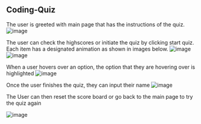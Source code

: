 ## Coding-Quiz

The user is greeted with main page that has the instructions of the quiz. 
![image](https://user-images.githubusercontent.com/79432326/118450682-75ba8200-b6c2-11eb-8c14-1d62fd1c7ddd.png)

The user can check the highscores or initiate the quiz by clicking start quiz. Each item has a designated animation as shown in images below. 
![image](https://user-images.githubusercontent.com/79432326/118451063-d6e25580-b6c2-11eb-9ad5-287645f3c1ab.png)
![image](https://user-images.githubusercontent.com/79432326/118451155-f37e8d80-b6c2-11eb-8552-fe9c34a8a09e.png)


When a user hovers over an option, the option that they are hovering over is highlighted 
![image](https://user-images.githubusercontent.com/79432326/118450964-bd410e00-b6c2-11eb-8058-f05bdc583b5d.png)

Once the user finishes the quiz, they can input their name
![image](https://user-images.githubusercontent.com/79432326/118451305-1ad55a80-b6c3-11eb-8465-e13dae67e3c9.png)

The User can then reset the score board or go back to the main page to try the quiz again 

![image](https://user-images.githubusercontent.com/79432326/118451426-3e98a080-b6c3-11eb-9150-32fd68dc3d02.png)

